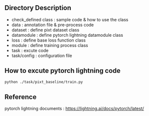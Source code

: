 ## Directory Description
- check_defined class : sample code & how to use the class
- data : annotation file & pre-process code
- dataset : define pixt dataset class
- datamodule : define pytorch lightning datamodule class
- loss : define base loss function class
- module : define training process class
- task : excute code
- task/config : configuration file

## How to excute pytorch lightning code
```bash
python ./task/pixt_baseline/train.py
```
## Reference
pytorch lightning documents : <https://lightning.ai/docs/pytorch/latest/>